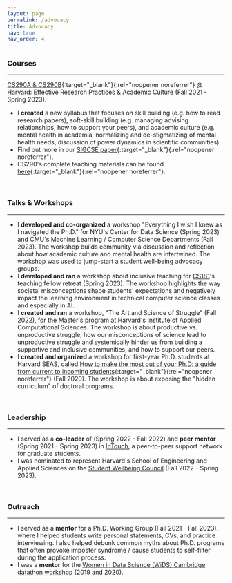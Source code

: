 ```yaml
---
layout: page
permalink: /advocacy
title: Advocacy
nav: true
nav_order: 4
---
```



### Courses
<hr/>

[CS290A & CS290B](https://yanivyacoby.github.io/harvard-cs290/){:target="_blank"}{:rel="noopener noreferrer"} @ Harvard: Effective Research Practices & Academic Culture (Fall 2021 - Spring 2023).
* I **created** a new syllabus that focuses on skill building (e.g. how to read research papers), soft-skill building (e.g. managing advising relationships, how to support your peers), and academic culture (e.g. mental health in academia, normalizing and de-stigmatizing of mental health needs, discussion of power dynamics in scientific communities).
* Find out more in our [SIGCSE paper](https://arxiv.org/abs/2208.12650){:target="_blank"}{:rel="noopener noreferrer"}.
* CS290's complete teaching materials can be found [here](https://yanivyacoby.github.io/harvard-cs290-teaching-materials){:target="_blank"}{:rel="noopener noreferrer"}.


<br/>

### Talks & Workshops
<hr/>

* I **developed and co-organized** a workshop "Everything I wish I knew as I navigated the Ph.D." for NYU's Center for Data Science (Spring 2023) and CMU's Machine Learning / Computer Science Departments (Fall 2023). The workshop builds community via discussion and reflection about how academic culture and mental health are intertwined. The workshop was used to jump-start a student well-being advocacy groups. 
* I **developed and ran** a workshop about inclusive teaching for [CS181](https://harvard-ml-courses.github.io/cs181-web/)'s teaching fellow retreat (Spring 2023). The workshop highlights the way societal misconceptions shape students' expectations and negatively impact the learning environment in technical computer science classes and especially in AI.
* I **created and ran** a workshop, "The Art and Science of Struggle" (Fall 2022), for the Master's program at Harvard's Institute of Applied Computational Sciences. The workshop is about productive vs. unproductive struggle, how our misconceptions of science lead to unproductive struggle and systemically hinder us from building a supportive and inclusive communities, and how to support our peers.
* I **created and organized** a workshop for first-year Ph.D. students at Harvard SEAS, called [How to make the most out of your Ph.D: a guide from current to incoming students](https://yanivyacoby.github.io/a-guide-to-your-phd/guide.html){:target="_blank"}{:rel="noopener noreferrer"} (Fall 2020). The workshop is about exposing the "hidden curriculum" of doctoral programs. 


<br/>

### Leadership
<hr/>

* I served as a **co-leader** of (Spring 2022 - Fall 2022) and **peer mentor** (Spring 2021 - Spring 2023) in [InTouch](https://intouch.seas.harvard.edu/), a peer-to-peer support network for graduate students. 
* I was nominated to represent Harvard's School of Engineering and Applied Sciences on the [Student Wellbeing Council](https://www.harvard.edu/wellbeing/about/) (Fall 2022 - Spring 2023). 


<br/>

### Outreach
<hr/>

* I served as a **mentor** for a Ph.D. Working Group (Fall 2021 - Fall 2023), where I helped students write personal statements, CVs, and practice interviewing. I also helped debunk common myths about Ph.D. programs that often provoke imposter syndrome / cause students to self-filter during the application process.
* I was a **mentor** for the [Women in Data Science (WiDS) Cambridge datathon workshop](https://onefishy.github.io/wids_datathon/) (2019 and 2020). 

